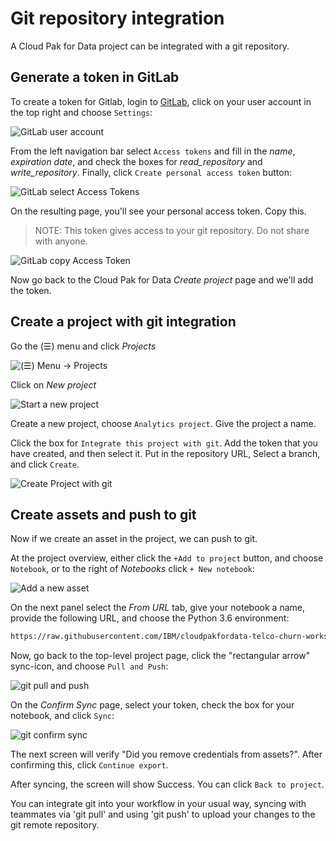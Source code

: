 # Git repository integration

A Cloud Pak for Data project can be integrated with a git repository.

## Generate a token in GitLab

To create a token for Gitlab, login to [GitLab](https://about.gitlab.com/), click on your user account in the top right and choose `Settings`:

![GitLab user account](../.gitbook/assets/images/manage/GitLabUserAccount.png)

From the left navigation bar select `Access tokens` and fill in the *name*, *expiration date*, and check the boxes for *read_repository* and *write_repository*. Finally, click `Create personal access token` button:

![GitLab select Access Tokens](../.gitbook/assets/images/manage/GitLabSelectAccessTokens.png)

On the resulting page, you'll see your personal access token. Copy this.

> NOTE: This token gives access to your git repository. Do not share with anyone.

![GitLab copy Access Token](../.gitbook/assets/images/manage/GitLabCopyToken.png)

Now go back to the Cloud Pak for Data *Create project* page and we'll add the token.

## Create a project with git integration

Go the (☰) menu and click *Projects*

![(☰) Menu -> Projects](../.gitbook/assets/images/manage/cpd-projects-menu.png)

Click on *New project*

![Start a new project](../.gitbook/assets/images/manage/cpd-new-project.png)

Create a new project, choose `Analytics project`. Give the project a name.

Click the box for `Integrate this project with git`. Add the token that you have created, and then select it. Put in the repository URL, Select a branch, and click `Create`.

![Create Project with git](../.gitbook/assets/images/manage/projectAddGit.png)

## Create assets and push to git

Now if we create an asset in the project, we can push to git.

At the project overview, either click the `+Add to project` button, and choose `Notebook`, or to the right of *Notebooks* click `+ New notebook`:

![Add a new asset](../.gitbook/assets/images/wml/wml-1-add-asset.png)

On the next panel select the *From URL* tab, give your notebook a name, provide the following URL, and choose the Python 3.6 environment:

```bash
https://raw.githubusercontent.com/IBM/cloudpakfordata-telco-churn-workshop/master/notebooks/TelcoChurnICP4D.ipynb
```

Now, go back to the top-level project page, click the "rectangular arrow" sync-icon, and choose `Pull and Push`:

![git pull and push](../.gitbook/assets/images/manage/gitPullAndPush.png)

On the *Confirm Sync* page, select your token, check the box for your notebook, and click `Sync`:

![git confirm sync](../.gitbook/assets/images/manage/gitConfirmSync.png)

The next screen will verify "Did you remove credentials from assets?". After confirming this, click `Continue export`.

After syncing, the screen will show Success. You can click `Back to project`.

You can integrate git into your workflow in your usual way, syncing with teammates via 'git pull' and using 'git push' to upload your changes to the git remote repository.
